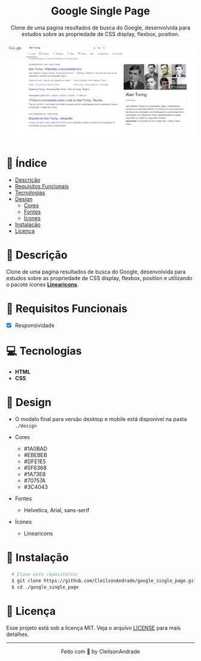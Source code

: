 <div align="center">
  <h1>Google Single Page</h1>
  <p>Clone de uma pagina resultados de busca do Google, desenvolvida para estudos sobre as propriedade de CSS display, flexbox, position.</p>
  <img src="./design/desktop.png" alt="Logo" width="800">
</div>

# 📒 Índice
* [Descrição](#descrição)
* [Requisitos Funcionais](#requisitos)
* [Tecnologias](#tecnologias)
* [Design](#design)
  * [Cores](#cores)
  * [Fontes](#fontes)
  * [Ícones](#ícones)
* [Instalação](#instalação)
* [Licença](#licença)

# 📃 <span id="descrição">Descrição</span>
Clone de uma pagina resultados de busca do Google, desenvolvida para estudos sobre as propriedade de CSS display, flexbox, position e utilizando o pacote ícones [**Linearicons**](https://linearicons.com/).

# 📌 <span id="requisitos">Requisitos Funcionais</span>
- [x] Responsividade<br>

# 💻 <span id="tecnologias">Tecnologias</span>
- **HTML**
- **CSS**

# 🎨 <span id="design">Design</span>
- O modelo final para versão desktop e mobile está disponível na pasta `./design`

- <span id="cores">Cores<br></span>
  * #1A0BAD<br>
  * #EBEBEB<br>
  * #DFE1E5<br>
  * #5F6368<br>
  * #1A73E8<br>
  * #70757A<br>
  * #3C4043<br>

- <span id="fontes">Fontes<br></span>
  * Helvetica, Arial, sans-serif

- <span id="ícones">Ícones<br></span>
  * Linearicons

# 🚀 <span id="instalação">Instalação</span>
```bash
  # Clone este repositório:
  $ git clone https://github.com/CleilsonAndrade/google_single_page.git
  $ cd ./google_single_page
```

# 📝 <span id="licença">Licença</span>
Esse projeto está sob a licença MIT. Veja o arquivo [LICENSE](LICENSE) para mais detalhes.

---

<p align="center">
  Feito com 💜 by CleilsonAndrade
</p>
